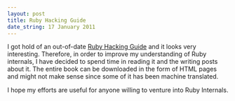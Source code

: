 ```yaml
---
layout: post
title: Ruby Hacking Guide
date_string: 17 January 2011
---
```


I got hold of an out-of-date [Ruby Hacking Guide](http://hawthorne-press.com/WebPage_RHG.html) and it looks very interesting. Therefore, in order to improve my understanding of Ruby internals, I have decided to spend time in reading it and the writing posts about it. The entire book can be downloaded in the form of HTML pages and might not make sense since some of it has been machine translated. 

I hope my efforts are useful for anyone willing to venture into Ruby Internals.
